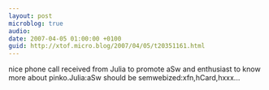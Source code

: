 ```yaml
---
layout: post
microblog: true
audio: 
date: 2007-04-05 01:00:00 +0100
guid: http://xtof.micro.blog/2007/04/05/t20351161.html
---
```

nice phone call received from Julia to promote aSw and enthusiast to know more about pinko.Julia:aSw should be semwebized:xfn,hCard,hxxx...

